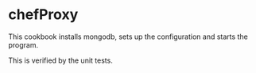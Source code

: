 # chefProxy

This cookbook installs mongodb, sets up the configuration and starts the program.  

This is verified by the unit tests.
